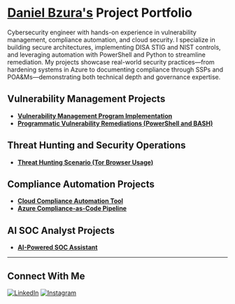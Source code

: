 # <a href="https://www.linkedin.com/in/daniel-bzura-cissp-0b3a9b1b5/">Daniel Bzura's</a> Project Portfolio

Cybersecurity engineer with hands-on experience in vulnerability management, compliance automation, and cloud security. I specialize in building secure architectures, implementing DISA STIG and NIST controls, and leveraging automation with PowerShell and Python to streamline remediation. My projects showcase real-world security practices—from hardening systems in Azure to documenting compliance through SSPs and POA&Ms—demonstrating both technical depth and governance expertise.


## Vulnerability Management Projects

- **[Vulnerability Management Program Implementation](https://github.com/bzuracyber/Vulnerability-Management)**
- **[Programmatic Vulnerability Remediations (PowerShell and BASH)](https://github.com/bzuracyber/Automated-Vulnerability-Remediation)**

## Threat Hunting and Security Operations

- **[Threat Hunting Scenario (Tor Browser Usage)](https://github.com/joshmadakor0/threat-hunting-scenario-tor)**


## Compliance Automation Projects
- **[Cloud Compliance Automation Tool](https://github.com/annamravitejas/cloud-compliance-automation)**  
- **[Azure Compliance-as-Code Pipeline](https://github.com/bzuracyber/Azure-Compliance-as-Code-Pipeline)**  

## AI SOC Analyst Projects
- **[AI-Powered SOC Assistant](https://elbazhazem.github.io/unveiling-LLM-SOC-Agent/)** 


<hr/>

## Connect With Me

[![LinkedIn](https://img.shields.io/badge/LinkedIn-%230A66C2.svg?&style=for-the-badge&logo=linkedin&logoColor=white)][linkedin]
[![Instagram](https://img.shields.io/badge/Instagram-%23E4405F.svg?&style=for-the-badge&logo=instagram&logoColor=white)][instagram]

[linkedin]: https://www.linkedin.com/in/daniel-bzura-cissp-0b3a9b1b5/
[instagram]: https://www.instagram.com/bzuracyber/

<!--
<img width="35" alt="image" src="https://github.com/user-attachments/assets/2f41c7cd-5ea8-4475-b451-a37161b6c3fb"> 
<img width="35" alt="image" src="https://github.com/user-attachments/assets/77649969-9910-4994-8b96-74a116cfb2a8">
-->
